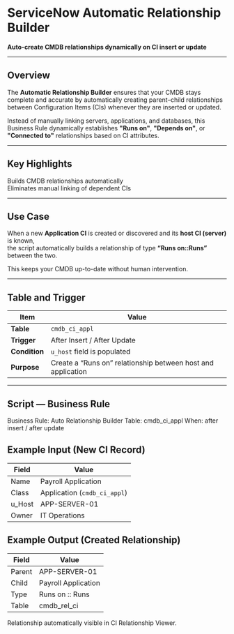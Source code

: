 # ServiceNow Automatic Relationship Builder  
**Auto-create CMDB relationships dynamically on CI insert or update**

---

## Overview

The **Automatic Relationship Builder** ensures that your CMDB stays complete and accurate by automatically creating parent–child relationships between Configuration Items (CIs) whenever they are inserted or updated.  

Instead of manually linking servers, applications, and databases, this Business Rule dynamically establishes **"Runs on"**, **"Depends on"**, or **"Connected to"** relationships based on CI attributes.

---

## Key Highlights

Builds CMDB relationships automatically  
Eliminates manual linking of dependent CIs  

---

## Use Case

When a new **Application CI** is created or discovered and its **host CI (server)** is known,  
the script automatically builds a relationship of type **“Runs on::Runs”** between the two.

This keeps your CMDB up-to-date without human intervention.

---

## Table and Trigger

| Item | Value |
|------|-------|
| **Table** | `cmdb_ci_appl` |
| **Trigger** | After Insert / After Update |
| **Condition** | `u_host` field is populated |
| **Purpose** | Create a “Runs on” relationship between host and application |

---

## Script — Business Rule


Business Rule: Auto Relationship Builder
Table: cmdb_ci_appl
When: after insert / after update

## Example Input (New CI Record)
| Field  | Value                        |
| ------ | ---------------------------- |
| Name   | Payroll Application          |
| Class  | Application (`cmdb_ci_appl`) |
| u_Host | APP-SERVER-01                |
| Owner  | IT Operations                |

## Example Output (Created Relationship)

| Field  | Value               |
| ------ | ------------------- |
| Parent | APP-SERVER-01       |
| Child  | Payroll Application |
| Type   | Runs on :: Runs     |
| Table  | cmdb_rel_ci         |
Relationship automatically visible in CI Relationship Viewer.


